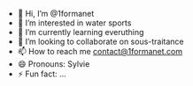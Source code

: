 - 👋 Hi, I’m @1formanet
- 👀 I’m interested in water sports
- 🌱 I’m currently learning everuthing
- 💞️ I’m looking to collaborate on sous-traitance
- 📫 How to reach me contact@1formanet.com
- 😄 Pronouns: Sylvie
- ⚡ Fun fact: ...

<!---
1formanet/1formanet is a ✨ special ✨ repository because its `README.md` (this file) appears on your GitHub profile.
You can click the Preview link to take a look at your changes.
--->
